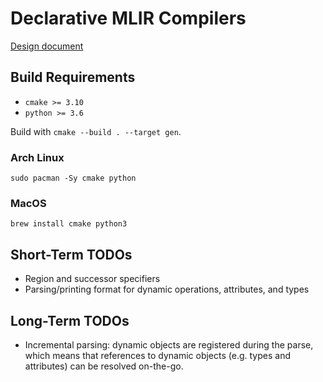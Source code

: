 # Declarative MLIR Compilers

[Design document](https://docs.google.com/document/d/1eAgIQZZ2dItJFSrCxemt7fwH0CD4w6_ueLKVl6UL-NU/edit?usp=sharing)

## Build Requirements

- `cmake >= 3.10`
- `python >= 3.6`

Build with `cmake --build . --target gen`.

### Arch Linux

```
sudo pacman -Sy cmake python
```

### MacOS

```
brew install cmake python3
```

## Short-Term TODOs

- Region and successor specifiers
- Parsing/printing format for dynamic operations, attributes, and types

## Long-Term TODOs

- Incremental parsing: dynamic objects are registered during the parse, which
  means that references to dynamic objects (e.g. types and attributes) can be
  resolved on-the-go.
